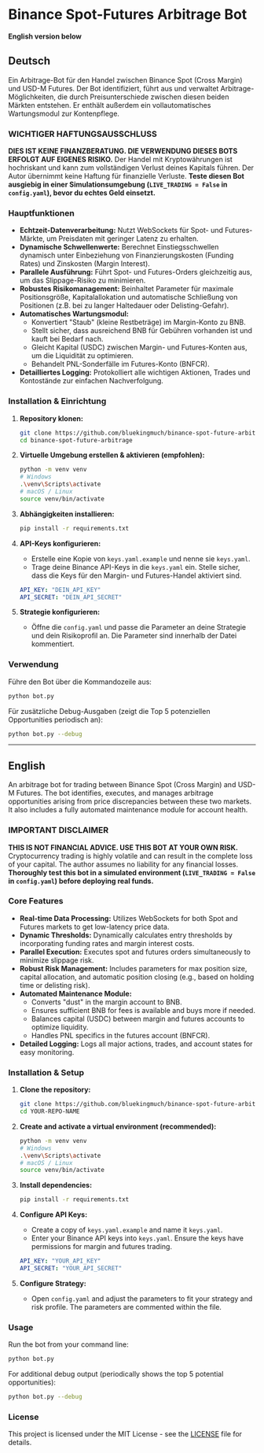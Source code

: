 # Binance Spot-Futures Arbitrage Bot

**English version below**

## Deutsch

Ein Arbitrage-Bot für den Handel zwischen Binance Spot (Cross Margin) und USD-M Futures. Der Bot identifiziert, führt aus und verwaltet Arbitrage-Möglichkeiten, die durch Preisunterschiede zwischen diesen beiden Märkten entstehen. Er enthält außerdem ein vollautomatisches Wartungsmodul zur Kontenpflege.

### WICHTIGER HAFTUNGSAUSSCHLUSS

**DIES IST KEINE FINANZBERATUNG. DIE VERWENDUNG DIESES BOTS ERFOLGT AUF EIGENES RISIKO.** Der Handel mit Kryptowährungen ist hochriskant und kann zum vollständigen Verlust deines Kapitals führen. Der Autor übernimmt keine Haftung für finanzielle Verluste. **Teste diesen Bot ausgiebig in einer Simulationsumgebung (`LIVE_TRADING = False` in `config.yaml`), bevor du echtes Geld einsetzt.**

### Hauptfunktionen

*   **Echtzeit-Datenverarbeitung:** Nutzt WebSockets für Spot- und Futures-Märkte, um Preisdaten mit geringer Latenz zu erhalten.
*   **Dynamische Schwellenwerte:** Berechnet Einstiegsschwellen dynamisch unter Einbeziehung von Finanzierungskosten (Funding Rates) und Zinskosten (Margin Interest).
*   **Parallele Ausführung:** Führt Spot- und Futures-Orders gleichzeitig aus, um das Slippage-Risiko zu minimieren.
*   **Robustes Risikomanagement:** Beinhaltet Parameter für maximale Positionsgröße, Kapitalallokation und automatische Schließung von Positionen (z.B. bei zu langer Haltedauer oder Delisting-Gefahr).
*   **Automatisches Wartungsmodul:**
    *   Konvertiert "Staub" (kleine Restbeträge) im Margin-Konto zu BNB.
    *   Stellt sicher, dass ausreichend BNB für Gebühren vorhanden ist und kauft bei Bedarf nach.
    *   Gleicht Kapital (USDC) zwischen Margin- und Futures-Konten aus, um die Liquidität zu optimieren.
    *   Behandelt PNL-Sonderfälle im Futures-Konto (BNFCR).
*   **Detailliertes Logging:** Protokolliert alle wichtigen Aktionen, Trades und Kontostände zur einfachen Nachverfolgung.

### Installation & Einrichtung

1.  **Repository klonen:**
    ```bash
    git clone https://github.com/bluekingmuch/binance-spot-future-arbitrage.git
    cd binance-spot-future-arbitrage
    ```

2.  **Virtuelle Umgebung erstellen & aktivieren (empfohlen):**
    ```bash
    python -m venv venv
    # Windows
    .\venv\Scripts\activate
    # macOS / Linux
    source venv/bin/activate
    ```

3.  **Abhängigkeiten installieren:**
    ```bash
    pip install -r requirements.txt
    ```

4.  **API-Keys konfigurieren:**
    *   Erstelle eine Kopie von `keys.yaml.example` und nenne sie `keys.yaml`.
    *   Trage deine Binance API-Keys in die `keys.yaml` ein. Stelle sicher, dass die Keys für den Margin- und Futures-Handel aktiviert sind.
    ```yaml
    API_KEY: "DEIN_API_KEY"
    API_SECRET: "DEIN_API_SECRET"
    ```

5.  **Strategie konfigurieren:**
    *   Öffne die `config.yaml` und passe die Parameter an deine Strategie und dein Risikoprofil an. Die Parameter sind innerhalb der Datei kommentiert.

### Verwendung

Führe den Bot über die Kommandozeile aus:

```bash
python bot.py
```

Für zusätzliche Debug-Ausgaben (zeigt die Top 5 potenziellen Opportunities periodisch an):
```bash
python bot.py --debug
```

---

## English

An arbitrage bot for trading between Binance Spot (Cross Margin) and USD-M Futures. The bot identifies, executes, and manages arbitrage opportunities arising from price discrepancies between these two markets. It also includes a fully automated maintenance module for account health.

### IMPORTANT DISCLAIMER 

**THIS IS NOT FINANCIAL ADVICE. USE THIS BOT AT YOUR OWN RISK.** Cryptocurrency trading is highly volatile and can result in the complete loss of your capital. The author assumes no liability for any financial losses. **Thoroughly test this bot in a simulated environment (`LIVE_TRADING = False` in `config.yaml`) before deploying real funds.**

### Core Features

*   **Real-time Data Processing:** Utilizes WebSockets for both Spot and Futures markets to get low-latency price data.
*   **Dynamic Thresholds:** Dynamically calculates entry thresholds by incorporating funding rates and margin interest costs.
*   **Parallel Execution:** Executes spot and futures orders simultaneously to minimize slippage risk.
*   **Robust Risk Management:** Includes parameters for max position size, capital allocation, and automatic position closing (e.g., based on holding time or delisting risk).
*   **Automated Maintenance Module:**
    *   Converts "dust" in the margin account to BNB.
    *   Ensures sufficient BNB for fees is available and buys more if needed.
    *   Balances capital (USDC) between margin and futures accounts to optimize liquidity.
    *   Handles PNL specifics in the futures account (BNFCR).
*   **Detailed Logging:** Logs all major actions, trades, and account states for easy monitoring.

### Installation & Setup

1.  **Clone the repository:**
    ```bash
    git clone https://github.com/bluekingmuch/binance-spot-future-arbitrage.git
    cd YOUR-REPO-NAME
    ```

2.  **Create and activate a virtual environment (recommended):**
    ```bash
    python -m venv venv
    # Windows
    .\venv\Scripts\activate
    # macOS / Linux
    source venv/bin/activate
    ```

3.  **Install dependencies:**
    ```bash
    pip install -r requirements.txt
    ```

4.  **Configure API Keys:**
    *   Create a copy of `keys.yaml.example` and name it `keys.yaml`.
    *   Enter your Binance API keys into `keys.yaml`. Ensure the keys have permissions for margin and futures trading.
    ```yaml
    API_KEY: "YOUR_API_KEY"
    API_SECRET: "YOUR_API_SECRET"
    ```

5.  **Configure Strategy:**
    *   Open `config.yaml` and adjust the parameters to fit your strategy and risk profile. The parameters are commented within the file.

### Usage

Run the bot from your command line:

```bash
python bot.py
```

For additional debug output (periodically shows the top 5 potential opportunities):
```bash
python bot.py --debug
```

### License


This project is licensed under the MIT License - see the [LICENSE](LICENSE) file for details.
